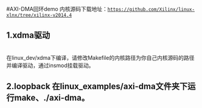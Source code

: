 #AXI-DMA回环demo
内核源码下载地址：<code>https://github.com/Xilinx/linux-xlnx/tree/xilinx-v2014.4</code></br>
<h2>1.xdma驱动</h2></br>
在linux_dev/xdma下编译，请修改Makefile的内核路径为你自己内核源码的路径并编译驱动，通过insmod挂载驱动。</br>
<h2>2.loopback
在linux_examples/axi-dma文件夹下运行make、./axi-dma。</br>
